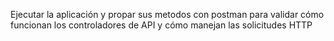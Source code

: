Ejecutar la aplicación y propar sus metodos con postman para validar cómo funcionan los controladores de API y cómo manejan las solicitudes HTTP
